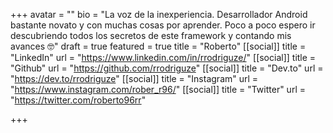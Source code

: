 +++
avatar = ""
bio = "La voz de la inexperiencia. Desarrollador Android bastante novato y con muchas cosas por aprender. Poco a poco espero ir descubriendo todos los secretos de este framework y contando mis avances 🤓"
draft = true
featured = true
title = "Roberto"
[[social]]
title = "LinkedIn"
url = "https://www.linkedin.com/in/rrodriguze/"
[[social]]
title = "Github"
url = "https://github.com/rrodriguze"
[[social]]
title = "Dev.to"
url = "https://dev.to/rrodriguze"
[[social]]
title = "Instagram"
url = "https://www.instagram.com/rober_r96/"
[[social]]
title = "Twitter"
url = "https://twitter.com/roberto96rr"

+++

